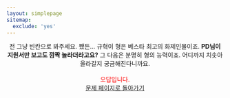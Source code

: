 ```yaml
---
layout: simplepage
sitemap:
  exclude: 'yes'
---
```



<p align="center">
전 그냥 빈칸으로 봐주세요. 쨌든... 규혁이 형은 베스타 최고의 화제인물이죠. <b>PD님이 지원서만 보고도 깜짝 놀라더라고요?</b> 그 다음은 분명히 형의 능력이죠. 어디까지 치솟아올라갈지 궁금해진다니까요.<br>
<br>
<span style="color: red">오답입니다.<br></span>
<a href="/labyrinth/un520181004">문제 페이지로 돌아가기</a>
<br>
</p>